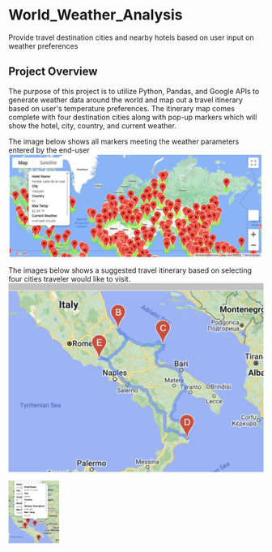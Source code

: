 # World_Weather_Analysis
Provide travel destination cities and nearby hotels based on user input on weather preferences


## Project Overview
The purpose of this project is to utilize Python, Pandas, and Google APIs to generate weather data around the world and map out a travel itinerary based on user's temperature preferences.  The itinerary map comes complete with four destination cities along with pop-up markers which will show the hotel, city, country, and current weather.

The image below shows all markers meeting the weather parameters entered by the end-user
![WeatherPy_vacation_map.png](https://github.com/dschul01/World_Weather_Analysis/blob/main/Vacation_Search/WeatherPy_vacation_map.png)

The images below shows a suggested travel itinerary based on selecting four cities traveler would like to visit.
![WeatherPy_travel_map.png](https://github.com/dschul01/World_Weather_Analysis/blob/main/Vacation_Itinerary/WeatherPy_travel_map.png)

<img src="https://github.com/dschul01/World_Weather_Analysis/blob/main/Vacation_Itinerary/WeatherPy_travel_map_markers.png" width="100">
